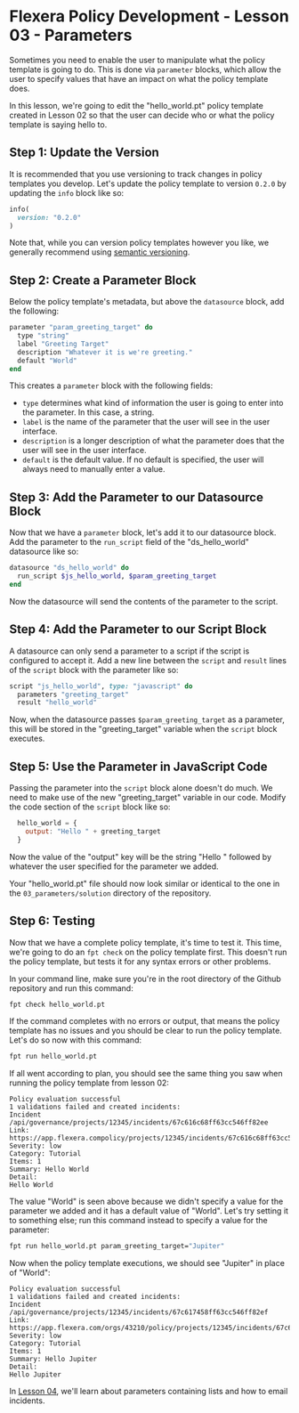 # Flexera Policy Development - Lesson 03 - Parameters

Sometimes you need to enable the user to manipulate what the policy template is going to do. This is done via `parameter` blocks, which allow the user to specify values that have an impact on what the policy template does.

In this lesson, we're going to edit the "hello_world.pt" policy template created in Lesson 02 so that the user can decide who or what the policy template is saying hello to.

## Step 1: Update the Version

It is recommended that you use versioning to track changes in policy templates you develop. Let's update the policy template to version `0.2.0` by updating the `info` block like so:

```ruby
info(
  version: "0.2.0"
)
```

Note that, while you can version policy templates however you like, we generally recommend using [semantic versioning](https://semver.org/).

## Step 2: Create a Parameter Block

Below the policy template's metadata, but above the `datasource` block, add the following:

```ruby
parameter "param_greeting_target" do
  type "string"
  label "Greeting Target"
  description "Whatever it is we're greeting."
  default "World"
end
```

This creates a `parameter` block with the following fields:

* `type` determines what kind of information the user is going to enter into the parameter. In this case, a string.
* `label` is the name of the parameter that the user will see in the user interface.
* `description` is a longer description of what the parameter does that the user will see in the user interface.
* `default` is the default value. If no default is specified, the user will always need to manually enter a value.

## Step 3: Add the Parameter to our Datasource Block

Now that we have a `parameter` block, let's add it to our datasource block. Add the parameter to the `run_script` field of the "ds_hello_world" datasource like so:

```ruby
datasource "ds_hello_world" do
  run_script $js_hello_world, $param_greeting_target
end
```

Now the datasource will send the contents of the parameter to the script.

## Step 4: Add the Parameter to our Script Block

A datasource can only send a parameter to a script if the script is configured to accept it. Add a new line between the `script` and `result` lines of the `script` block with the parameter like so:

```ruby
script "js_hello_world", type: "javascript" do
  parameters "greeting_target"
  result "hello_world"
```

Now, when the datasource passes `$param_greeting_target` as a parameter, this will be stored in the "greeting_target" variable when the `script` block executes.

## Step 5: Use the Parameter in JavaScript Code

Passing the parameter into the `script` block alone doesn't do much. We need to make use of the new "greeting_target" variable in our code. Modify the code section of the `script` block like so:

```javascript
  hello_world = {
    output: "Hello " + greeting_target
  }
```

Now the value of the "output" key will be the string "Hello " followed by whatever the user specified for the parameter we added.

Your "hello_world.pt" file should now look similar or identical to the one in the `03_parameters/solution` directory of the repository.

## Step 6: Testing

Now that we have a complete policy template, it's time to test it. This time, we're going to do an `fpt check` on the policy template first. This doesn't run the policy template, but tests it for any syntax errors or other problems.

In your command line, make sure you're in the root directory of the Github repository and run this command:

```bash
fpt check hello_world.pt
```

If the command completes with no errors or output, that means the policy template has no issues and you should be clear to run the policy template. Let's do so now with this command:

```bash
fpt run hello_world.pt
```

If all went according to plan, you should see the same thing you saw when running the policy template from lesson 02:

```text
Policy evaluation successful
1 validations failed and created incidents:
Incident /api/governance/projects/12345/incidents/67c616c68ff63cc546ff82ee
Link: https://app.flexera.compolicy/projects/12345/incidents/67c616c68ff63cc546ff82ee
Severity: low
Category: Tutorial
Items: 1
Summary: Hello World
Detail:
Hello World
```

The value "World" is seen above because we didn't specify a value for the parameter we added and it has a default value of "World". Let's try setting it to something else; run this command instead to specify a value for the parameter:

```bash
fpt run hello_world.pt param_greeting_target="Jupiter"
```

Now when the policy template executions, we should see "Jupiter" in place of "World":

```text
Policy evaluation successful
1 validations failed and created incidents:
Incident /api/governance/projects/12345/incidents/67c617458ff63cc546ff82ef
Link: https://app.flexera.com/orgs/43210/policy/projects/12345/incidents/67c617458ff63cc546ff82ef
Severity: low
Category: Tutorial
Items: 1
Summary: Hello Jupiter
Detail:
Hello Jupiter
```

In [Lesson 04](https://github.com/flexera-public/policy_engine_training/blob/main/04_escalations/README.md), we'll learn about parameters containing lists and how to email incidents.
